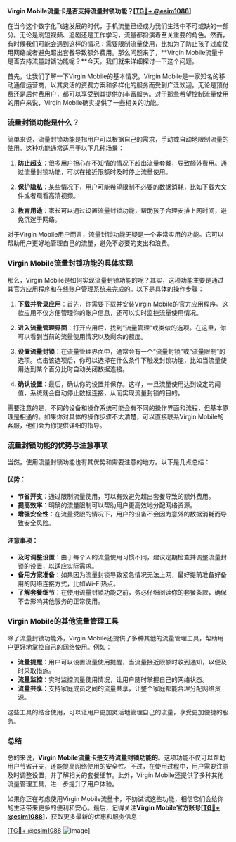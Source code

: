 **Virgin Mobile流量卡是否支持流量封锁功能？[[TG💪+ @esim1088](https://t.me/s/esim1088)]**

在当今这个数字化飞速发展的时代，手机流量已经成为我们生活中不可或缺的一部分。无论是刷短视频、追剧还是工作学习，流量都扮演着至关重要的角色。然而，有时候我们可能会遇到这样的情况：需要限制流量使用，比如为了防止孩子过度使用网络或者避免超出套餐导致额外费用。那么问题来了，**Virgin Mobile流量卡是否支持流量封锁功能呢？**今天，我们就来详细探讨一下这个问题。

首先，让我们了解一下Virgin Mobile的基本情况。Virgin Mobile是一家知名的移动通信运营商，以其灵活的资费方案和多样化的服务而受到广泛欢迎。无论是预付费还是后付费用户，都可以享受到其提供的丰富服务。对于那些希望控制流量使用的用户来说，Virgin Mobile确实提供了一些相关的功能。

### **流量封锁功能是什么？**

简单来说，流量封锁功能是指用户可以根据自己的需求，手动或自动地限制流量的使用。这种功能通常适用于以下几种场景：

1. **防止超支**：很多用户担心在不知情的情况下超出流量套餐，导致额外费用。通过流量封锁功能，可以在接近限额时及时停止流量使用。
   
2. **保护隐私**：某些情况下，用户可能希望限制不必要的数据消耗，比如下载大文件或者观看高清视频。

3. **教育用途**：家长可以通过设置流量封锁功能，帮助孩子合理安排上网时间，避免沉迷于网络。

对于Virgin Mobile用户而言，流量封锁功能无疑是一个非常实用的功能。它可以帮助用户更好地管理自己的流量，避免不必要的支出和浪费。

### **Virgin Mobile流量封锁功能的具体实现**

那么，Virgin Mobile是如何实现流量封锁功能的呢？其实，这项功能主要是通过其官方应用程序和在线账户管理系统来完成的。以下是具体的操作步骤：

1. **下载并登录应用**：首先，你需要下载并安装Virgin Mobile的官方应用程序。这款应用不仅方便管理你的账户信息，还可以实时监控流量使用情况。

2. **进入流量管理界面**：打开应用后，找到“流量管理”或类似的选项。在这里，你可以看到当前的流量使用情况以及剩余的额度。

3. **设置流量封锁**：在流量管理界面中，通常会有一个“流量封锁”或“流量限制”的选项。点击该选项后，你可以选择在什么条件下触发封锁功能，比如当流量使用达到某个百分比时自动关闭数据连接。

4. **确认设置**：最后，确认你的设置并保存。这样，一旦流量使用达到设定的阈值，系统就会自动停止数据连接，从而实现流量封锁的目的。

需要注意的是，不同的设备和操作系统可能会有不同的操作界面和流程，但基本原理是相通的。如果你对具体的操作步骤不太清楚，可以直接联系Virgin Mobile的客服，他们会为你提供详细的指导。

### **流量封锁功能的优势与注意事项**

当然，使用流量封锁功能也有其优势和需要注意的地方。以下是几点总结：

#### **优势：**

- **节省开支**：通过限制流量使用，可以有效避免超出套餐导致的额外费用。
- **提高效率**：明确的流量限制可以帮助用户更高效地分配网络资源。
- **增强安全性**：在流量受限的情况下，用户的设备不会因为意外的数据消耗而导致安全风险。

#### **注意事项：**

- **及时调整设置**：由于每个人的流量使用习惯不同，建议定期检查并调整流量封锁的设置，以适应实际需求。
- **备用方案准备**：如果因为流量封锁导致紧急情况无法上网，最好提前准备好备用的网络连接方式，比如Wi-Fi热点。
- **了解套餐细节**：在使用流量封锁功能之前，务必仔细阅读你的套餐条款，确保不会影响其他服务的正常使用。

### **Virgin Mobile的其他流量管理工具**

除了流量封锁功能外，Virgin Mobile还提供了多种其他的流量管理工具，帮助用户更好地掌控自己的网络使用。例如：

- **流量提醒**：用户可以设置流量使用提醒，当流量接近限额时收到通知，以便及时采取措施。
- **流量监控**：实时监控流量使用情况，让用户随时掌握自己的网络状态。
- **流量共享**：支持家庭成员之间的流量共享，让整个家庭都能合理分配网络资源。

这些工具的结合使用，可以让用户更加灵活地管理自己的流量，享受更加便捷的服务。

### **总结**

总的来说，**Virgin Mobile流量卡是支持流量封锁功能的**。这项功能不仅可以帮助用户节省开支，还能提高网络使用的安全性。不过，在使用过程中，用户需要注意及时调整设置，并了解相关的套餐细节。此外，Virgin Mobile还提供了多种其他流量管理工具，进一步提升了用户体验。

如果你正在考虑使用Virgin Mobile流量卡，不妨试试这些功能，相信它们会给你的生活带来更多的便利和安心。最后，记得关注**Virgin Mobile官方账号[[TG💪+ @esim1088](https://t.me/s/esim1088)]**，获取更多最新的优惠和服务信息！

[[TG💪+ @esim1088](https://t.me/s/esim1088) ![Image](https://i.postimg.cc/4NQfJmqS/Snipaste-2025-05-13-00-14-12.png)]